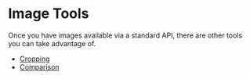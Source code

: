 # Image Tools

Once you have images available via a standard API, there are other tools you can take advantage of.

<!-- #todo:500 Tools only need to know that given a IIIF URL that ... -->

- [Cropping](cropping.md)
- [Comparison](comparison.md)
